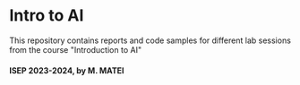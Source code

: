 # Intro to AI

This repository contains reports and code samples for different lab sessions from the course "Introduction to AI" 
#### ISEP 2023-2024, by M. MATEI
